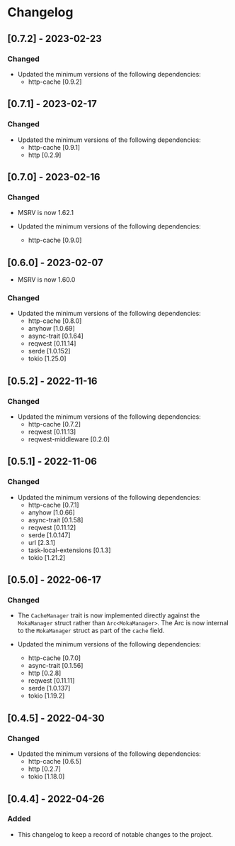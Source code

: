 # Changelog

## [0.7.2] - 2023-02-23

### Changed

- Updated the minimum versions of the following dependencies:
  - http-cache [0.9.2]

## [0.7.1] - 2023-02-17

### Changed

- Updated the minimum versions of the following dependencies:
  - http-cache [0.9.1]
  - http [0.2.9]

## [0.7.0] - 2023-02-16

### Changed

- MSRV is now 1.62.1

- Updated the minimum versions of the following dependencies:
  - http-cache [0.9.0]

## [0.6.0] - 2023-02-07

- MSRV is now 1.60.0

### Changed

- Updated the minimum versions of the following dependencies:
  - http-cache [0.8.0]
  - anyhow [1.0.69]
  - async-trait [0.1.64]
  - reqwest [0.11.14]
  - serde [1.0.152]
  - tokio [1.25.0]

## [0.5.2] - 2022-11-16

### Changed

- Updated the minimum versions of the following dependencies:
  - http-cache [0.7.2]
  - reqwest [0.11.13]
  - reqwest-middleware [0.2.0]

## [0.5.1] - 2022-11-06

### Changed

- Updated the minimum versions of the following dependencies:
  - http-cache [0.7.1]
  - anyhow [1.0.66]
  - async-trait [0.1.58]
  - reqwest [0.11.12]
  - serde [1.0.147]
  - url [2.3.1]
  - task-local-extensions [0.1.3]
  - tokio [1.21.2]

## [0.5.0] - 2022-06-17

### Changed

- The `CacheManager` trait is now implemented directly against the `MokaManager` struct rather than `Arc<MokaManager>`. The Arc is now internal to the `MokaManager` struct as part of the `cache` field.

- Updated the minimum versions of the following dependencies:
  - http-cache [0.7.0]
  - async-trait [0.1.56]
  - http [0.2.8]
  - reqwest [0.11.11]
  - serde [1.0.137]
  - tokio [1.19.2]

## [0.4.5] - 2022-04-30

### Changed

- Updated the minimum versions of the following dependencies:
  - http-cache [0.6.5]
  - http [0.2.7]
  - tokio [1.18.0]

## [0.4.4] - 2022-04-26

### Added

- This changelog to keep a record of notable changes to the project.
